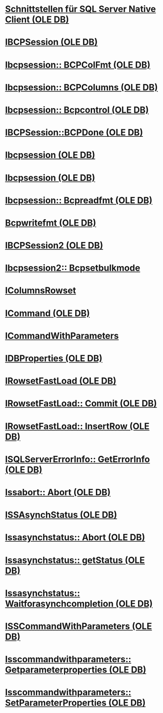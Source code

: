 # [Schnittstellen für SQL Server Native Client (OLE DB)](sql-server-native-client-ole-db-interfaces.md)

# [IBCPSession (OLE DB)](ibcpsession-ole-db.md)
# [Ibcpsession:: BCPColFmt (OLE DB)](ibcpsession-bcpcolfmt-ole-db.md)
# [Ibcpsession:: BCPColumns (OLE DB)](ibcpsession-bcpcolumns-ole-db.md)
# [Ibcpsession:: Bcpcontrol (OLE DB)](ibcpsession-bcpcontrol-ole-db.md)
# [IBCPSession::BCPDone (OLE DB)](ibcpsession-bcpdone-ole-db.md)
# [Ibcpsession (OLE DB)](ibcpsession-bcpexec-ole-db.md)
# [Ibcpsession (OLE DB)](ibcpsession-bcpinit-ole-db.md)
# [Ibcpsession:: Bcpreadfmt (OLE DB)](ibcpsession-bcpreadfmt-ole-db.md)
# [Bcpwritefmt (OLE DB)](ibcpsession-bcpwritefmt-ole-db.md)
# [IBCPSession2 (OLE DB)](ibcpsession2-ole-db.md)
# [Ibcpsession2:: Bcpsetbulkmode](ibcpsession2-bcpsetbulkmode.md)
# [IColumnsRowset](icolumnsrowset.md)
# [ICommand (OLE DB)](icommand-ole-db.md)
# [ICommandWithParameters](icommandwithparameters.md)
# [IDBProperties (OLE DB)](idbproperties-ole-db.md)
# [IRowsetFastLoad (OLE DB)](irowsetfastload-ole-db.md)
# [IRowsetFastLoad:: Commit (OLE DB)](irowsetfastload-commit-ole-db.md)
# [IRowsetFastLoad:: InsertRow (OLE DB)](irowsetfastload-insertrow-ole-db.md)
# [ISQLServerErrorInfo:: GetErrorInfo (OLE DB)](isqlservererrorinfo-geterrorinfo-ole-db.md)
# [Issabort:: Abort (OLE DB)](issabort-abort-ole-db.md)
# [ISSAsynchStatus (OLE DB)](issasynchstatus-ole-db.md)
# [Issasynchstatus:: Abort (OLE DB)](issasynchstatus-abort-ole-db.md)
# [Issasynchstatus:: getStatus (OLE DB)](issasynchstatus-getstatus-ole-db.md)
# [Issasynchstatus:: Waitforasynchcompletion (OLE DB)](issasynchstatus-waitforasynchcompletion-ole-db.md)
# [ISSCommandWithParameters (OLE DB)](isscommandwithparameters-ole-db.md)
# [Isscommandwithparameters:: Getparameterproperties (OLE DB)](isscommandwithparameters-getparameterproperties-ole-db.md)
# [Isscommandwithparameters:: SetParameterProperties (OLE DB)](isscommandwithparameters-setparameterproperties-ole-db.md)
